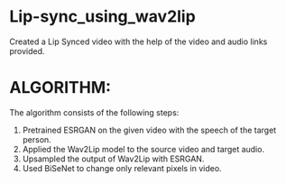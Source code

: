 # Lip-sync_using_wav2lip
Created a Lip Synced video with the help of the video and audio links provided.

# ALGORITHM:

The algorithm consists of the following steps:

1. Pretrained ESRGAN on the given video with the speech of the target person.
2. Applied the Wav2Lip model to the source video and target audio.
3. Upsampled the output of Wav2Lip with ESRGAN.
4. Used BiSeNet to change only relevant pixels in video.
